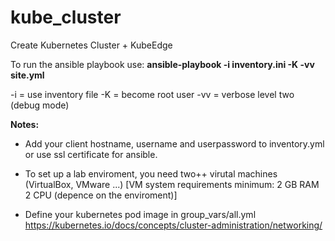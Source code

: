 # kube_cluster
Create Kubernetes Cluster + KubeEdge

To run the ansible playbook use:
**ansible-playbook -i inventory.ini -K -vv site.yml**

-i  = use inventory file
-K  = become root user
-vv = verbose level two (debug mode)

**Notes:**
* Add your client hostname, username and userpassword to inventory.yml or use ssl certificate for ansible.

* To set up a lab enviroment, you need two++ virutal machines (VirtualBox, VMware ...)
[VM system requirements minimum:
2 GB RAM
2 CPU (depence on the enviroment)]

* Define your kubernetes pod image in group_vars/all.yml
https://kubernetes.io/docs/concepts/cluster-administration/networking/

